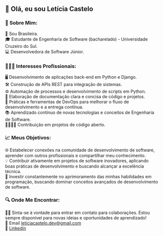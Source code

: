 ## 👋 Olá, eu sou Letícia Castelo

### 🌟 Sobre Mim:
💚 Sou Brasileira.<br/>
🎓 Estudante de Engenharia de Software (bacharelado) - Universidade Cruzeiro do Sul.<br/>
💻 Desenvolvedora de Software Júnior.<br/>

### 👩🏻‍💻 Interesses Profissionais:
🖥️ Desenvolvimento de aplicações back-end em Python e Django.<br/>
🛠️ Construção de APIs REST para integração de sistemas.<br/>
⚙️ Automação de processos e desenvolvimento de scripts em Python.<br/>
📝 Elaboração de documentação clara e concisa de código e projetos.<br/>
🔄️ Práticas e ferramentas de DevOps para melhorar o fluxo de desenvolvimento e a entrega contínua.<br/>
📚 Aprendizado contínuo de novas tecnologias e conceitos de Engenharia de Software.<br/>
🫱🏼‍🫲🏼 Contribuição em projetos de código aberto.<br/>

### 📈 Meus Objetivos:
🌐 Estabelecer conexões na comunidade de desenvolvimento de software, aprender com outros profissionais e compartilhar meu conhecimento.<br/>
💡 Contribuir ativamente em projetos de software inovadores, aplicando boas práticas de desenvolvimento e buscando alcançar a excelência técnica.<br/>
🚀 Investir constantemente no aprimoramento das minhas habilidades em programação, buscando dominar conceitos avançados de desenvolvimento de software.<br/>

### 🔍 Onde Me Encontrar:
🫰🏻 Sinta-se à vontade para entrar em contato para colaborações. Estou sempre disponível para novas ideias e oportunidades de aprendizado!<br/>
📩 Email leticiacastelo.dev@gmail.com<br/>
🔗 [Linkedin](https://www.linkedin.com/in/leticiacastelo/)<br/>


